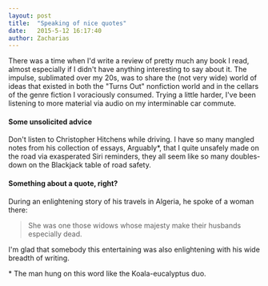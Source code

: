 ```yaml
---
layout: post
title:  "Speaking of nice quotes"
date:   2015-5-12 16:17:40
author: Zacharias
---
```


There was a time when I'd write a review of pretty much any book I read, almost especially if I didn't have anything interesting to say about
it. The impulse, sublimated over my 20s, was to share the (not very wide) world of ideas that existed in both the "Turns Out" nonfiction world and in the cellars of the genre fiction I voraciously consumed. Trying a little harder, I've been listening to more material via audio on my interminable car commute.

#### Some unsolicited advice   

Don't listen to Christopher Hitchens while driving. I have so many mangled notes from his collection of essays, Arguably*, that I quite unsafely made on the road via exasperated Siri reminders, they all seem like so many doubles-down on the Blackjack table of road safety.

#### Something about a quote, right?

During an enlightening story of his travels in Algeria, he spoke of a woman there:

> She was one those widows whose majesty make their husbands especially dead.

I'm glad that somebody this entertaining was also enlightening with his wide breadth of writing. 

\* The man hung on this word like the Koala-eucalyptus duo.
